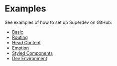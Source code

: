 
# Examples

See examples of how to set up Superdev on GitHub:

- [Basic](https://github.com/jxnblk/mdx-go/tree/master/examples/basic)
- [Routing](https://github.com/jxnblk/mdx-go/tree/master/examples/routing)
- [Head Content](https://github.com/jxnblk/mdx-go/tree/master/examples/head-content)
- [Emotion](https://github.com/jxnblk/mdx-go/tree/master/examples/emotion)
- [Styled Components](https://github.com/jxnblk/mdx-go/tree/master/examples/styled-components)
- [Dev Environment](https://github.com/jxnblk/mdx-go/tree/master/examples/dev-environment)

[examples]: https://github.com/jxnblk/mdx-go/tree/master/examples
